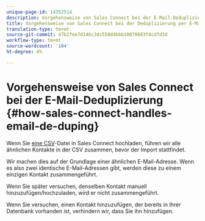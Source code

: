 ```yaml
---
unique-page-id: 14352514
description: Vorgehensweise von Sales Connect bei der E-Mail-Deduplizierung - Marketing Docs - Produktdokumentation
title: Vorgehensweise von Sales Connect bei der Deduplizierung per E-Mail
translation-type: tm+mt
source-git-commit: 47b2fee7d146c3dc558d4bbb10070683f4cdfd3d
workflow-type: tm+mt
source-wordcount: '104'
ht-degree: 0%

---
```



# Vorgehensweise von Sales Connect bei der E-Mail-Deduplizierung {#how-sales-connect-handles-email-de-duping}

Wenn Sie [eine CSV](http://docs.marketo.com/x/VADb)-Datei in Sales Connect hochladen, führen wir alle ähnlichen Kontakte in der CSV zusammen, bevor der Import stattfindet.

Wir machen dies auf der Grundlage einer ähnlichen E-Mail-Adresse. Wenn es also zwei identische E-Mail-Adressen gibt, werden diese zu einem einzigen Kontakt zusammengeführt.

Wenn Sie später versuchen, denselben Kontakt manuell hinzuzufügen/hochzuladen, wird er nicht zusammengeführt.

Wenn Sie versuchen, einen Kontakt hinzuzufügen, der bereits in Ihrer Datenbank vorhanden ist, verhindern wir, dass Sie ihn hinzufügen.

